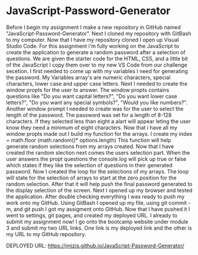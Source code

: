 # JavaScript-Password-Generator
Before I begin my assignment I make a new repository in GitHub named "JavaScript-Password-Generator".
Next I cloned my repository with GitBash to my computer.
Now that I have my repository cloned I open up Visual Studio Code.
For this assignment i'm fully working on the JavaScript to create the application to generate a random password after a selection of questions.
We are given the starter code for the HTML, CSS, and a little bit of the JavaScript
I copy them over to my new VS Code from our challenge secetion.
I first needed to come up with my variables I need for generating the password.
My Variables array's are numeric characters, special characters, lower case and upper case letters.
Next I needed to create the window propts for the user to answer.
The window propts contains questions like "Do you want capital letters?", "Do you want lower case letters?", "Do you want any special symbols?", "Would you like numbers?".
Another window prompt I needed to create was for the user to select the length of the password.
The password was set for a length of 8-128 characters. If they selected less than eight a alart will appear leting the user know they need a minimum of eight characters.
Now that i have all my window propts made out I build my function for the arrays.
I create my index = math.floor (math.random()* options.length)
This function will help generate random selections from my arrays created.
Now that I have created the random slection next comes the users selection part.
When the user answers the propt questions the console.log will pick up true or false which states if they like the selection of questions in their generated password.
Now I created the loop for the selections of my arrays.
The loop will state for the selection of arrays to start at the zero position for the random selection.
After that it will help push the final password generated to the display selection of the screen. 
Next I opened up my browser and tested the application.
After double checking everything I was ready to push my work onto my GitHub.
Using GitBash I opened up my file, using git commit -m, and git push I got my assigment onto GitHub.
Now that I have pushed it I went to settings, git pages, and created my deployed URL.
I already to submit my assignment now!
I go onto the bootcamp website under module 3 and submit my two URL links.
One link is my deployed link and the other is my URL to my GitHub repository.

DEPLOYED URL:  https://jmizis.github.io/JavaScript-Password-Generator/
